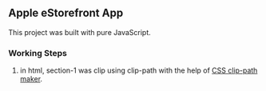 ## Apple eStorefront App

This project was built with pure JavaScript.

### Working Steps
1. in html, section-1 was clip using clip-path with the help of [CSS clip-path maker](https://bennettfeely.com/clippy/).